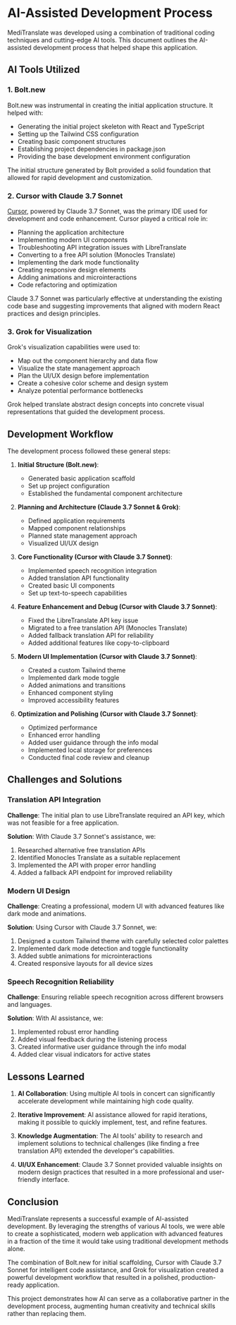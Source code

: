 # AI-Assisted Development Process

MediTranslate was developed using a combination of traditional coding techniques and cutting-edge AI tools. This document outlines the AI-assisted development process that helped shape this application.

## AI Tools Utilized

### 1. Bolt.new

Bolt.new was instrumental in creating the initial application structure. It helped with:

- Generating the initial project skeleton with React and TypeScript
- Setting up the Tailwind CSS configuration
- Creating basic component structures
- Establishing project dependencies in package.json
- Providing the base development environment configuration

The initial structure generated by Bolt provided a solid foundation that allowed for rapid development and customization.

### 2. Cursor with Claude 3.7 Sonnet

[Cursor](https://cursor.sh/), powered by Claude 3.7 Sonnet, was the primary IDE used for development and code enhancement. Cursor played a critical role in:

- Planning the application architecture
- Implementing modern UI components
- Troubleshooting API integration issues with LibreTranslate
- Converting to a free API solution (Monocles Translate)
- Implementing the dark mode functionality
- Creating responsive design elements
- Adding animations and microinteractions
- Code refactoring and optimization

Claude 3.7 Sonnet was particularly effective at understanding the existing code base and suggesting improvements that aligned with modern React practices and design principles.

### 3. Grok for Visualization

Grok's visualization capabilities were used to:

- Map out the component hierarchy and data flow
- Visualize the state management approach
- Plan the UI/UX design before implementation
- Create a cohesive color scheme and design system
- Analyze potential performance bottlenecks

Grok helped translate abstract design concepts into concrete visual representations that guided the development process.

## Development Workflow

The development process followed these general steps:

1. **Initial Structure (Bolt.new)**: 
   - Generated basic application scaffold
   - Set up project configuration
   - Established the fundamental component architecture

2. **Planning and Architecture (Claude 3.7 Sonnet & Grok)**:
   - Defined application requirements
   - Mapped component relationships
   - Planned state management approach
   - Visualized UI/UX design

3. **Core Functionality (Cursor with Claude 3.7 Sonnet)**:
   - Implemented speech recognition integration
   - Added translation API functionality
   - Created basic UI components
   - Set up text-to-speech capabilities

4. **Feature Enhancement and Debug (Cursor with Claude 3.7 Sonnet)**:
   - Fixed the LibreTranslate API key issue
   - Migrated to a free translation API (Monocles Translate)
   - Added fallback translation API for reliability
   - Added additional features like copy-to-clipboard

5. **Modern UI Implementation (Cursor with Claude 3.7 Sonnet)**:
   - Created a custom Tailwind theme
   - Implemented dark mode toggle
   - Added animations and transitions
   - Enhanced component styling
   - Improved accessibility features

6. **Optimization and Polishing (Cursor with Claude 3.7 Sonnet)**:
   - Optimized performance
   - Enhanced error handling
   - Added user guidance through the info modal
   - Implemented local storage for preferences
   - Conducted final code review and cleanup

## Challenges and Solutions

### Translation API Integration

**Challenge**: The initial plan to use LibreTranslate required an API key, which was not feasible for a free application.

**Solution**: With Claude 3.7 Sonnet's assistance, we:
1. Researched alternative free translation APIs
2. Identified Monocles Translate as a suitable replacement
3. Implemented the API with proper error handling
4. Added a fallback API endpoint for improved reliability

### Modern UI Design

**Challenge**: Creating a professional, modern UI with advanced features like dark mode and animations.

**Solution**: Using Cursor with Claude 3.7 Sonnet, we:
1. Designed a custom Tailwind theme with carefully selected color palettes
2. Implemented dark mode detection and toggle functionality
3. Added subtle animations for microinteractions
4. Created responsive layouts for all device sizes

### Speech Recognition Reliability

**Challenge**: Ensuring reliable speech recognition across different browsers and languages.

**Solution**: With AI assistance, we:
1. Implemented robust error handling
2. Added visual feedback during the listening process
3. Created informative user guidance through the info modal
4. Added clear visual indicators for active states

## Lessons Learned

1. **AI Collaboration**: Using multiple AI tools in concert can significantly accelerate development while maintaining high code quality.

2. **Iterative Improvement**: AI assistance allowed for rapid iterations, making it possible to quickly implement, test, and refine features.

3. **Knowledge Augmentation**: The AI tools' ability to research and implement solutions to technical challenges (like finding a free translation API) extended the developer's capabilities.

4. **UI/UX Enhancement**: Claude 3.7 Sonnet provided valuable insights on modern design practices that resulted in a more professional and user-friendly interface.

## Conclusion

MediTranslate represents a successful example of AI-assisted development. By leveraging the strengths of various AI tools, we were able to create a sophisticated, modern web application with advanced features in a fraction of the time it would take using traditional development methods alone.

The combination of Bolt.new for initial scaffolding, Cursor with Claude 3.7 Sonnet for intelligent code assistance, and Grok for visualization created a powerful development workflow that resulted in a polished, production-ready application.

This project demonstrates how AI can serve as a collaborative partner in the development process, augmenting human creativity and technical skills rather than replacing them. 